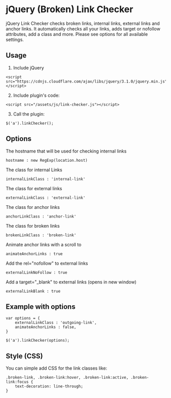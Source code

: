 # jQuery (Broken) Link Checker
jQuery Link Checker checks broken links, internal links, external links and anchor links. It automatically checks all your links, adds target or nofollow attributes, add a class and more. Please see options for all available settings.

## Usage
1. Include jQuery
```
<script src="https://cdnjs.cloudflare.com/ajax/libs/jquery/3.1.0/jquery.min.js"></script>
```
2. Include plugin's code:
```
<script src="/assets/js/link-checker.js"></script>
```
3. Call the plugin:
```
$('a').linkChecker();
```

## Options
The hostname that will be used for checking internal links
```
hostname : new RegExp(location.host)
```

The class for internal Links
```
internalLinkClass : 'internal-link'
```

The class for external links
```
externalLinkClass : 'external-link'
```

The class for anchor links
```
anchorLinkClass : 'anchor-link'
```

The class for broken links
```
brokenLinkClass : 'broken-link'
```

Animate anchor links with a scroll to
```
animateAnchorLinks : true
```

Add the rel="nofollow" to external links
```
externalLinkNoFollow : true
```

Add a target="_blank" to external links (opens in new window)
```
externalLinkBlank : true
```

## Example with options
```
var options = {
    externalLinkClass : 'outgoing-link',
    animateAnchorLinks : false,
}

$('a').linkChecker(options);
```

## Style (CSS)
You can simple add CSS for the link classes like:
```
.broken-link, .broken-link:hover, .broken-link:active, .broken-link:focus {
    text-decoration: line-through;
}
```
